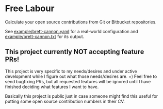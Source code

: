 # Free Labour
Calculate your open source contributions from Git or Bitbucket repositories.

See [example/brett-cannon.yaml](https://github.com/brettcannon/free-labour/blob/master/example/brett-cannon.yaml) for a real-world configuration and [example/brett-cannon.txt](https://github.com/brettcannon/free-labour/blob/master/example/brett-cannon.txt) for its output.

## This project currently NOT accepting feature PRs!
This project is very specific to my needs/desires and under active development while I figure out what those needs/desires are. =) Feel free to send bugfixing PRs, but all requested features will be ignored until I have finished deciding what features I want to have.

Basically this project is public just in case someone might find this useful for putting some open source contribution numbers in their CV.
